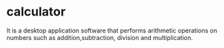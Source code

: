 # calculator
It is a desktop application software that performs arithmetic operations on numbers such as addition,subtraction, division and multiplication.
